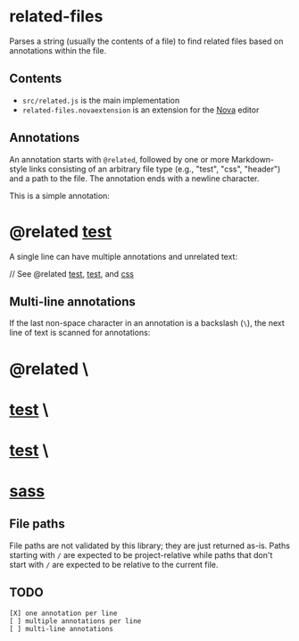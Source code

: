 # related-files

Parses a string (usually the contents of a file) to find related files based on annotations within the file.

## Contents

- `src/related.js` is the main implementation
- `related-files.novaextension` is an extension for the [Nova](https://nova.app) editor

## Annotations

An annotation starts with `@related`, followed by one or more Markdown-style links consisting of an arbitrary
file type (e.g., "test", "css", "header") and a path to the file. The annotation ends with a newline character.

This is a simple annotation:

# @related [test](/src/related.test.js)

A single line can have multiple annotations and unrelated text:

// See @related [test](/src/related.test.js), [test](/src/other.test.js), and [css](/assets/style.css)

## Multi-line annotations

If the last non-space character in an annotation is a backslash (`\`), the next line of text is scanned
for annotations:

# @related \

# [test](/test/core/foo_test.exs) \

# [test](/test/integration/bar_test.exs) \

# [sass](/assets/css/foo.sass)

## File paths

File paths are not validated by this library; they are just returned as-is. Paths starting with `/` are
expected to be project-relative while paths that don't start with `/` are expected to be relative to the
current file.

## TODO

    [X] one annotation per line
    [ ] multiple annotations per line
    [ ] multi-line annotations
